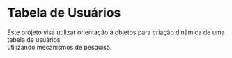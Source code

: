 # Tabela de Usuários

Este projeto visa utilizar orientação à objetos para criação dinâmica de uma tabela de usuários\
utilizando mecanismos de pesquisa.
